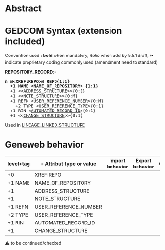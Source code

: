 ﻿# Abstract


# GEDCOM Syntax (extension included)
Convention used : **bold** when mandatory, _italic_ when add by 5.5.1 draft, &#x23E9; indicate proprietary coding commonly used (amendment need to standard)<br />

**REPOSITORY_RECORD**:=
<pre>
<b>n @&lt;<a href=Ged.XREF_REPO.md>XREF:REPO</a>&gt;@ REPO{1:1}</b>
<b>  +1 NAME &lt;<a href=Ged.NAME_OF_REPOSITORY.md>NAME_OF_REPOSITORY</a>&gt; {1:1}</b>
  +1 &lt;&lt;<a href=Ged.ADDRESS_STRUCTURE.md>ADDRESS_STRUCTURE</a>&gt;&gt;{0:1}
  +1 &lt;&lt;<a href=Ged.NOTE_STRUCTURE.md>NOTE_STRUCTURE</a>&gt;&gt;{0:M}
  +1 REFN &lt;<a href=Ged.USER_REFERENCE_NUMBER.md>USER_REFERENCE_NUMBER</a>&gt;{0:M}
    +2 TYPE &lt;<a href=Ged.USER_REFERENCE_TYPE.md>USER_REFERENCE_TYPE</a>&gt;{0:1}
  +1 RIN &lt;<a href=Ged.AUTOMATED_RECORD_ID.md>AUTOMATED_RECORD_ID</a>&gt;{0:1}
  +1 &lt;&lt;<a href=Ged.CHANGE_STRUCTURE.md>CHANGE_STRUCTURE</a>&gt;&gt;{0:1}
</pre>
Used in <a href=Ged.LINEAGE_LINKED_STRUCTURE.md>LINEAGE_LINKED_STRUCTURE</a><br />

# Geneweb behavior

level+tag  | + Attribut type or value | Import behavior | Export behavior  | Comment 
---------- | ------------- | :---------------: | :-----------------:| -----------
+0  | XREF:REPO | | |
+1 NAME | NAME_OF_REPOSITORY | | |
+1  | ADDRESS_STRUCTURE | | |
+1  | NOTE_STRUCTURE | | |
+1 REFN | USER_REFERENCE_NUMBER | | |
+2 TYPE | USER_REFERENCE_TYPE | | |
+1 RIN | AUTOMATED_RECORD_ID | | |
+1  | CHANGE_STRUCTURE | | |

:warning: to be continued/checked

